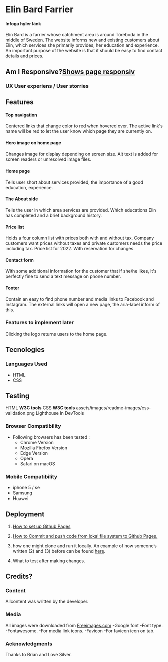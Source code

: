 
# **Elin Bard Farrier**
#### Infoga hyler länk

Elin Bard is a farrier whose catchment area is around Töreboda in the middle of Sweden. The website informs new and existing customers about Elin, which services she primarily provides, her education and experience. An important purpose of the website is that it should be easy to find contact details and prices.



## Am I Responsive?[Shows page responsiv](https://amiresponsive.co.uk/)

### UX User experiens / User storries

## Features
#### Top navigation
Centered links that change color to red when hovered over. The active link's name will be red to let the user know which page they are currently on.
#### Hero image on home page
Changes image for display depending on screen size. Alt text is added for screen readers or unresolved image files.
#### Home page
Tells user short about services provided, the importance of a good education, experience.
#### The About side
Tells the user in which area services are provided. Which educations Elin has completed and a brief background history.
#### Price list
Holds a four column list with prices both with and without tax. Company customers want prices without taxes and private customers needs the price including tax. Price list for 2022. With reservation for changes.
#### Contact form
With some additional information for the customer that if she/he likes, it's perfectly fine to send a text message on phone number.
#### Footer
Contain an easy to find phone number and  media links to Facebook and Instagram.  The external links will open a new page, the aria-label inform of this.
### Features to implement later
Clicking the logo returns users to the home page.


## Tecnologies
### Languages Used
-   HTML
-  CSS
## Testing
HTML **W3C tools**
CSS **W3C tools** 
assets/images/readme-images/css-validation.png
Lighthouse In DevTools
### Browser Compatibility
-  Following browsers has been  tested  :
    - Chrome Version 
    - Mozilla Firefox Version 
    - Edge Version 
    - Opera
    - Safari on macOS
### Mobile Compatibility
 - iphone  5 / se
 - Samsung
 - Huawei
 

## Deployment

1.   [How to set up Github Pages](https://docs.github.com/en/pages/getting-started-with-github-pages/creating-a-github-pages-site)
    
2.  [How to Commit and push code from lokal file system to Github Pages.](https://docs.github.com/en/desktop/contributing-and-collaborating-using-github-desktop/making-changes-in-a-branch/pushing-changes-to-github)
    
3.  how one might clone and run it locally. An example of how someone’s written (2) and (3) before can be found [here](https://github.com/Code-Institute-Solutions/StudentExampleProjectGradeFive).

4. What to test after making changes.

## Credits?
### Content
 Allcontent was written by the developer.
### Media
All images were downloaded from [Freeimages.com](https://www.freeimages.com/photo/silhouette-of-a-horse-at-sunset-1640166)
-Google font -Font type.
-Fontawesome. -For media link icons.
-Favicon -For favicon icon on tab.
### Acknowledgments
Thanks to Brian and Love Silver.
